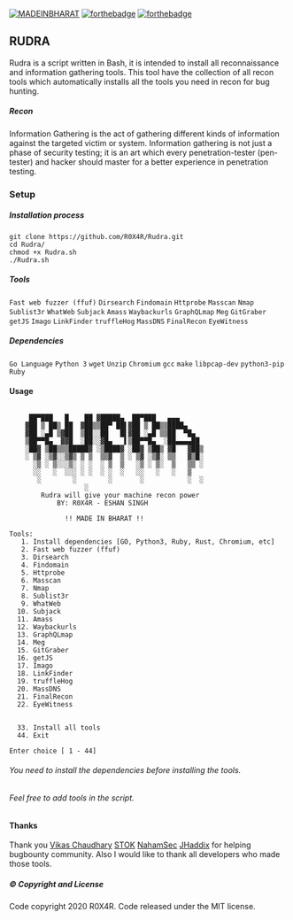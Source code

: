 
[![MADEINBHARAT](https://github.com/R0X4R/D4rkXSS/blob/master/madeinbharat.svg)]() [![forthebadge](https://forthebadge.com/images/badges/built-with-love.svg)]() [![forthebadge](https://forthebadge.com/images/badges/uses-git.svg)]()
## RUDRA
Rudra is a script written in Bash, it is intended to install all reconnaissance and information gathering tools. This tool have the collection of all recon tools which automatically installs all the tools you need in recon for bug hunting.
##### Recon
Information Gathering is the act of gathering different kinds of information against the targeted victim or system. Information gathering is not just a phase of security testing; it is an art which every penetration-tester (pen-tester) and hacker should master for a better experience in penetration testing.
### Setup
##### Installation process
 ```
git clone https://github.com/R0X4R/Rudra.git
cd Rudra/ 
chmod +x Rudra.sh
./Rudra.sh
```
##### Tools
```Fast web fuzzer (ffuf)``` ```Dirsearch``` ```Findomain``` ```Httprobe``` ```Masscan``` ```Nmap``` ```Sublist3r``` ```WhatWeb``` ```Subjack``` ```Amass``` ```Waybackurls``` ```GraphQLmap``` ```Meg``` ```GitGraber``` ```getJS``` ```Imago```  ```LinkFinder```  ```truffleHog```   ```MassDNS```  ```FinalRecon```  ```EyeWitness```  
##### Dependencies
```Go Language``` ```Python 3``` ```wget``` ```Unzip``` ```Chromium``` ```gcc``` ```make``` ```libpcap-dev``` ```python3-pip``` ```Ruby``` 

#### Usage

```

     ██▀███   █    ██ ▓█████▄  ██▀███   ▄▄▄
    ▓██ ▒ ██▒ ██  ▓██▒▒██▀ ██▌▓██ ▒ ██▒▒████▄
    ▓██ ░▄█ ▒▓██  ▒██░░██   █▌▓██ ░▄█ ▒▒██  ▀█▄
    ▒██▀▀█▄  ▓▓█  ░██░░▓█▄   ▌▒██▀▀█▄  ░██▄▄▄▄██
    ░██▓ ▒██▒▒▒█████▓ ░▒████▓ ░██▓ ▒██▒ ▓█   ▓██▒
    ░ ▒▓ ░▒▓░░▒▓▒ ▒ ▒  ▒▒▓  ▒ ░ ▒▓ ░▒▓░ ▒▒   ▓▒█░
      ░▒ ░ ▒░░░▒░ ░ ░  ░ ▒  ▒   ░▒ ░ ▒░  ▒   ▒▒ ░
      ░░   ░  ░░░ ░ ░  ░ ░  ░   ░░   ░   ░   ▒
       ░        ░        ░       ░           ░  ░
                   ░
        Rudra will give your machine recon power
            BY: R0X4R - ESHAN SINGH

              !! MADE IN BHARAT !!

Tools:
   1. Install dependencies [GO, Python3, Ruby, Rust, Chromium, etc]
   2. Fast web fuzzer (ffuf)
   3. Dirsearch
   4. Findomain
   5. Httprobe
   6. Masscan
   7. Nmap
   8. Sublist3r
   9. WhatWeb
  10. Subjack
  11. Amass
  12. Waybackurls
  13. GraphQLmap
  14. Meg
  15. GitGraber
  16. getJS
  17. Imago
  18. LinkFinder
  19. truffleHog
  20. MassDNS
  21. FinalRecon
  22. EyeWitness


  33. Install all tools
  44. Exit

Enter choice [ 1 - 44]
```
###### You need to install the dependencies before installing the tools.
###### Feel free to add tools in the script.

#### Thanks
Thank you [Vikas Chaudhary](https://twitter.com/OffensiveHunter) [STOK](https://www.stokfredrik.com/) [NahamSec](https://www.nahamsec.com/) [JHaddix](https://twitter.com/Jhaddix) for helping bugbounty community.
Also I would like to thank all developers who made those tools.

##### © Copyright and License
Code copyright 2020 R0X4R. Code released under the MIT license.
